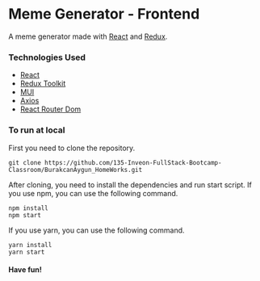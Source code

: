 # Meme Generator - Frontend

A meme generator made with [React](https://reactjs.org/) and [Redux](https://redux.js.org/).

### Technologies Used

* [React](https://reactjs.org/)
* [Redux Toolkit](https://redux-toolkit.js.org/)
* [MUI](https://material-ui.com/)
* [Axios](https://www.npmjs.com/package/axios)
* [React Router Dom](https://reacttraining.com/react-router/web/api/Link)

### To run at local

First you need to clone the repository.

```git clone https://github.com/135-Inveon-FullStack-Bootcamp-Classroom/BurakcanAygun_HomeWorks.git```

After cloning, you need to install the dependencies and run start script. If you use npm, you can use the
following command.

```
npm install
npm start
```

If you use yarn, you can use the following command.

```
yarn install
yarn start
```

#### Have fun!